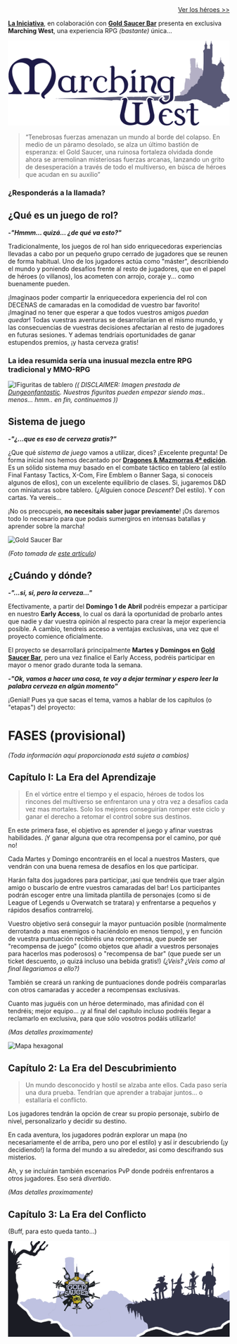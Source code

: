 ---
---
<div style="text-align: right;">
  <a href="/early-access/marchers/dwall.html">Ver los héroes >></a>
</div>

**[La Iniciativa](https://www.2innovative.net/blog/wp-content/uploads/2015/11/Patent-Pending.png)**, en colaboración con **[Gold Saucer Bar](https://goo.gl/maps/m1QMBA8UJPD2)** presenta en exclusiva **Marching West**, una experiencia RPG *(bastante)* única...

![Marching West](https://github.com/marching-west/early-access/raw/master/imagenes/logo.png)

> “Tenebrosas fuerzas amenazan un mundo al borde del colapso. En medio de un páramo desolado, se alza un último bastión de esperanza: el Gold Saucer, una ruinosa fortaleza olvidada donde ahora se arremolinan misteriosas fuerzas arcanas, lanzando un grito de desesperación a través de todo el multiverso, en búsca de héroes que acudan en su auxilio” 

### ¿Responderás a la llamada?


## ¿Qué es un juego de rol?

***-"Hmmm... quizá... ¿de qué va esto?"***

Tradicionalmente, los juegos de rol han sido enriquecedoras experiencias llevadas a cabo por un pequeño grupo cerrado de jugadores que se reunen de forma habitual. Uno de los jugadores actúa como "máster", describiendo el mundo y poniendo desafíos frente al resto de jugadores, que en el papel de héroes (o villanos), los acometen con arrojo, coraje y... como buenamente pueden.

¡Imaginaos poder compartir la enriquecedora experiencia del rol con DECENAS de camaradas en la comodidad de vuestro bar favorito! ¡Imaginad no tener que esperar a que todos vuestros amigos *puedan quedar*! Todas vuestras aventuras se desarrollarían en el mismo mundo, y las consecuencias de vuestras decisiones afectarían al resto de jugadores en futuras sesiones. Y ademas tendríais oportunidades de ganar estupendos premios, ¡y hasta cerveza gratis!

### La idea resumida sería una inusual mezcla entre RPG tradicional y MMO-RPG

![IFiguritas de tablero](http://1.bp.blogspot.com/-GPu2Ci1pq9Y/VKY6Mgr6_xI/AAAAAAAAGHw/KzZn1V4sYbg/s1600/Dungeon-Crawl-26.JPG)
_(( DISCLAIMER: Imagen prestada de [Dungeonfantastic](http://dungeonfantastic.blogspot.com.es/2015/01/amazing-d-skirmish-minis-battle.html). Nuestras figuritas pueden empezar siendo mas.. menos... hmm.. en fin, continuemos ))_
## Sistema de juego

***-"¿...que es eso de cerveza gratis?"***

¿Que qué *sistema de juego* vamos a utilizar, dices? ¡Excelente pregunta! De forma inicial nos hemos decantado por **[Dragones & Mazmorras 4ª edición](https://www.rantorpotha.com/Content/images/bd/00221-lg.jpg?1.0.2)**. Es un sólido sistema muy basado en el combate táctico en tablero (al estilo Final Fantasy Tactics, X-Com, Fire Emblem o Banner Saga, si conoceis algunos de ellos), con un excelente equilibrio de clases. Si, jugaremos D&D con miniaturas sobre tablero. (¿Alguien conoce _Descent_? Del estilo). Y con cartas. Ya vereis...

¡No os preocupeis, **no necesitais saber jugar previamente**! ¡Os daremos todo lo necesario para que podais sumergiros en intensas batallas y aprender sobre la marcha!

![Gold Saucer Bar](https://m1.paperblog.com/i/416/4163417/colaboramos-gold-saucer-bar-L-drgl4f.jpeg)

_(Foto tomada de [este artículo](https://es.paperblog.com/colaboramos-con-gold-saucer-bar-4163417/))_

## ¿Cuándo y dónde?

***-"...si, si, pero la cerveza…"***

Efectivamente, a partir del **Domingo 1 de Abril** podréis empezar a participar en nuestro **Early Access**, lo cual os dará la oportunidad de probarlo antes que nadie y dar vuestra opinión al respecto para crear la mejor experiencia posible. A cambio, tendreis acceso a ventajas exclusivas, una vez que el proyecto comience oficialmente.

El proyecto se desarrollará principalmente **Martes y Domingos en [Gold Saucer Bar](https://goo.gl/maps/m1QMBA8UJPD2)**, pero una vez finalice el Early Access, podréis participar en mayor o menor grado durante toda la semana.

***-"Ok, vamos a hacer una cosa, te voy a dejar terminar y espero leer la palabra cerveza en algún momento"***

¡Genial! Pues ya que sacas el tema, vamos a hablar de los capítulos (o "etapas") del proyecto:

# FASES (provisional)

*(Toda información aquí proporcionada está sujeta a cambios)*

## Capítulo I: La Era del Aprendizaje

> En el vórtice entre el tiempo y el espacio, héroes de todos los rincones del multiverso se enfrentaron una y otra vez a desafíos cada vez mas mortales. Solo los mejores conseguirían romper este ciclo y ganar el derecho a retomar el control sobre sus destinos.

En este primera fase, el objetivo es aprender el juego y afinar vuestras habilidades. ¡Y ganar alguna que otra recompensa por el camino, por qué no!

Cada Martes y Domingo encontraréis en el local a nuestros Masters, que vendrán con una buena remesa de desafíos en los que participar.

Harán falta dos jugadores para participar, ¡asi que tendréis que traer algún amigo o buscarlo de entre vuestros camaradas del bar! Los participantes podrán escoger entre una limitada plantilla de personajes (como si de League of Legends u Overwatch se tratara) y enfrentarse a pequeños y rápidos desafíos contrarreloj.

Vuestro objetivo será conseguir la mayor puntuación posible (normalmente derrotando a mas enemigos o haciéndolo en menos tiempo), y en función de vuestra puntuación recibiréis una recompensa, que puede ser "recompensa de juego" (como objetos que añadir a vuestros personajes para hacerlos mas poderosos) o "recompensa de bar" (que puede ser un ticket descuento, ¡o quizá incluso una bebida gratis!) *(¿Veis? ¿Veis como al final llegariamos a ello?)*

También se creará un ranking de puntuaciones donde podréis compararlas con otros camaradas y acceder a recompensas exclusivas.

Cuanto mas juguéis con un héroe determinado, mas afinidad con él tendréis; mejor equipo... ¡y al final del capítulo incluso podréis llegar a reclamarlo en exclusiva, para que sólo vosotros podáis utilizarlo!

*(Mas detalles proximamente)*

![Mapa hexagonal](http://i.imgur.com/g5keWKA.png)

## Capítulo 2: La Era del Descubrimiento

> Un mundo desconocido y hostil se alzaba ante ellos. Cada paso sería una dura prueba. Tendrían que aprender a trabajar juntos... o estallaría el conflicto.

Los jugadores tendrán la opción de crear su propio personaje, subirlo de nivel, personalizarlo y decidir su destino.

En cada aventura, los jugadores podrán explorar un mapa (no necesariamente el de arriba, pero uno por el estilo) y así ir descubriendo (¡y decidiendo!) la forma del mundo a su alrededor, asi como descifrando sus misterios.

Ah, y se incluirán también escenarios PvP donde podréis enfrentaros a otros jugadores. Eso será *divertido*.

*(Mas detalles proximamente)*

## Capítulo 3: La Era del Conflicto

(Buff, para esto queda tanto...)

![Marching West](https://github.com/marching-west/early-access/raw/master/imagenes/Footer.png)
